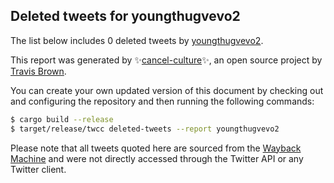 ## Deleted tweets for youngthugvevo2

The list below includes 0 deleted tweets by
[youngthugvevo2](https://twitter.com/youngthugvevo2).



This report was generated by ✨[cancel-culture](https://github.com/travisbrown/cancel-culture)✨,
an open source project by [Travis Brown](https://twitter.com/travisbrown).

You can create your own updated version of this document by checking out and configuring the
repository and then running the following commands:

```bash
$ cargo build --release
$ target/release/twcc deleted-tweets --report youngthugvevo2
```

Please note that all tweets quoted here are sourced from the
[Wayback Machine](https://web.archive.org) and were not directly accessed through the Twitter API or
any Twitter client.

